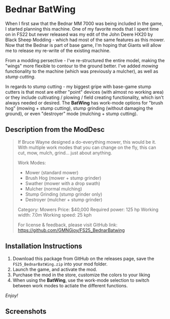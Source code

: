 # Bednar BatWing
When I first saw that the Bednar MM 7000 was being included in the game, I started planning this machine. One of my favorite mods that I spent time on in FS22 but never released was my edit of the John Deere HX20 by Black Sheep Modding - which had most of the same features as this mower. Now that the Bednar is part of base game, I'm hoping that Giants will allow me to release my re-write of the existing machine.

From a modding persective - I've re-structured the entire model, making the "wings" more flexible to contour to the ground better. I've added _mowing_ functionality to the machine (which was previously a mulcher), as well as _stump cutting_. 

In regards to stump cutting - my biggest gripe with base-game stump cutters is that most are either "point" devices (with almost no working area) or they include  cultivating / plowing / field creating functionality, which isn't always needed or desired. The **BatWing** has work-mode options for "brush hog" (mowing + stump cutting), stump grinding (without damaging the ground), or even "destroyer" mode (mulching + stump cutting). 

## Description from the ModDesc
> If Bruce Wayne designed a do-everything mower, this would be it. With multiple work modes that you can change on the fly, this can cut, mow, mulch, grind... just about anything.
> 
> Work Modes: 
> - Mower (standard mower)
> - Brush Hog (mower + stump grinder)
> - Swather (mower with a drop swath)
> - Mulcher (normal mulching)
> - Stump Grinding (stump grinder only)
> - Destroyer (mulcher + stump grinder)
> 
> Category: Mowers
> Price: $40,000
> Required power: 125 hp
> Working width: 7.0m
> Working speed: 25 kph
> 
> For license & feedback, please visit
> GitHub link: https://github.com/GMNGjoy/FS25_BednarBatwing


## Installation Instructions
1. Download this package from GitHub on the releases page, save the `FS25_BednarBatWing.zip` into your mod folder.
2. Launch the game, and activate the mod.
3. Purchase the mod in the store, customize the colors to your liking
4. When using the **BatWing**, use the work-mode selection to switch between work modes to actiate the different functions.

_Enjoy!_


## Screenshots

